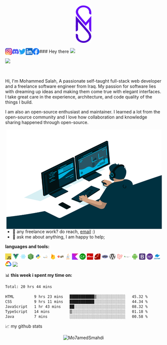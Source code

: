 <p align="center"> <img src="https://raw.githubusercontent.com/Mo7amedSMahdi/Mo7amedSMahdi/main/assets/logo.png" width="50" height="120" alt="Mo7amedSmahdi" /></p>
 ### Hey there <img src="https://media.giphy.com/media/hvRJCLFzcasrR4ia7z/giphy.gif" width="25px"> 
<a href="https://www.instagram.com/mohamed.s.mahdi/">
  <img align="left" alt="Mohammed's Instagram" width="22px" src="https://raw.githubusercontent.com/Mo7amedSMahdi/Mo7amedSMahdi/main/assets/instagram.png" />
</a>
<a href="https://discord.gg/mo7ammed.salah#9572">
  <img align="left" alt="Mohammed's Discord" width="22px" src="https://raw.githubusercontent.com/Mo7amedSMahdi/Mo7amedSMahdi/99a4c9b460e931c487f57ff92be6b86130f9d49a/assets/discord.svg" />
</a>
<a href="https://twitter.com/devMo7amed">
  <img align="left" alt="Mohammed Salah | Twitter" width="22px" src="https://raw.githubusercontent.com/Mo7amedSMahdi/Mo7amedSMahdi/99a4c9b460e931c487f57ff92be6b86130f9d49a/assets/twitter.svg" />
</a>
<a href="https://www.linkedin.com/in/mohammed-mahdi-b20340162/">
  <img align="left" alt="Mohammeds's LinkedIN" width="22px" src="https://raw.githubusercontent.com/Mo7amedSMahdi/Mo7amedSMahdi/fb2ef083e2c16e5e7c59a205beb990f535ce1544/assets/linkedin.svg" />
</a>
<a href="https://www.facebook.com/Mo7ammed.salah1/">
  <img align="left" alt="Mohammeds's Facebook" width="22px" src="https://raw.githubusercontent.com/Mo7amedSMahdi/Mo7amedSMahdi/99a4c9b460e931c487f57ff92be6b86130f9d49a/assets/facebook.svg" />
</a>

![](https://visitor-badge.glitch.me/badge?page_id=Mo7amedSmahdi.Mo7amedSMahdi)

<br />

Hi, I'm Mohammed Salah, A passionate self-taught full-stack web developer and a freelance software engineer from Iraq. My passion for software lies with dreaming up ideas and making them come true with elegant interfaces. I take great care in the experience, architecture, and code quality of the things I build.

I am also an open-source enthusiast and maintainer. I learned a lot from the open-source community and I love how collaboration and knowledge sharing happened through open-source.

  <img align="right" alt="GIF" src="https://raw.githubusercontent.com/Mo7amedSMahdi/Mo7amedSMahdi/main/assets/code.gif" width="500" height="320" />
  
- 💼 any freelance work? do reach, [email](mailto:mo7ammed.salah@outlook.com) :)
- 💬 ask me about anything, I am happy to help;

**languages and tools:**  

<code><img height="20" src="https://raw.githubusercontent.com/github/explore/80688e429a7d4ef2fca1e82350fe8e3517d3494d/topics/javascript/javascript.png"></code>
<code><img height="20" src="https://raw.githubusercontent.com/github/explore/80688e429a7d4ef2fca1e82350fe8e3517d3494d/topics/vue/vue.png"></code>
<code><img height="20" src="https://raw.githubusercontent.com/github/explore/80688e429a7d4ef2fca1e82350fe8e3517d3494d/topics/react/react.png"></code>
<code><img height="20" src="https://raw.githubusercontent.com/github/explore/80688e429a7d4ef2fca1e82350fe8e3517d3494d/topics/nodejs/nodejs.png"></code>
<code><img height="20" src="https://raw.githubusercontent.com/github/explore/80688e429a7d4ef2fca1e82350fe8e3517d3494d/topics/python/python.png"></code>
<code><img height="20" src="https://raw.githubusercontent.com/github/explore/80688e429a7d4ef2fca1e82350fe8e3517d3494d/topics/mysql/mysql.png"></code>
<code><img height="20" src="https://raw.githubusercontent.com/github/explore/80688e429a7d4ef2fca1e82350fe8e3517d3494d/topics/firebase/firebase.png"></code>
<code><img height="20" src="https://raw.githubusercontent.com/github/explore/80688e429a7d4ef2fca1e82350fe8e3517d3494d/topics/git/git.png"></code>
<code><img height="20" src="https://raw.githubusercontent.com/github/explore/80688e429a7d4ef2fca1e82350fe8e3517d3494d/topics/java/java.png"></code>
<code><img height="20" src="https://raw.githubusercontent.com/github/explore/80688e429a7d4ef2fca1e82350fe8e3517d3494d/topics/kotlin/kotlin.png"></code>
<code><img height="20" src="https://raw.githubusercontent.com/github/explore/80688e429a7d4ef2fca1e82350fe8e3517d3494d/topics/csharp/csharp.png"></code>
<code><img height="20" src="https://raw.githubusercontent.com/github/explore/80688e429a7d4ef2fca1e82350fe8e3517d3494d/topics/rails/rails.png"></code>
<code><img height="20" src="https://raw.githubusercontent.com/github/explore/80688e429a7d4ef2fca1e82350fe8e3517d3494d/topics/ruby/ruby.png"></code>
<code><img height="20" src="https://raw.githubusercontent.com/github/explore/80688e429a7d4ef2fca1e82350fe8e3517d3494d/topics/php/php.png"></code>
<code><img height="20" src="https://raw.githubusercontent.com/github/explore/80688e429a7d4ef2fca1e82350fe8e3517d3494d/topics/wordpress/wordpress.png"></code>
<code><img height="20" src="https://raw.githubusercontent.com/github/explore/80688e429a7d4ef2fca1e82350fe8e3517d3494d/topics/laravel/laravel.png"></code>
<code><img height="20" src="https://raw.githubusercontent.com/github/explore/80688e429a7d4ef2fca1e82350fe8e3517d3494d/topics/mongodb/mongodb.png"></code>
<code><img height="20" src="https://raw.githubusercontent.com/github/explore/80688e429a7d4ef2fca1e82350fe8e3517d3494d/topics/android/android.png"></code>
<code><img height="20" src="https://raw.githubusercontent.com/github/explore/80688e429a7d4ef2fca1e82350fe8e3517d3494d/topics/bootstrap/bootstrap.png"></code>
<code><img height="20" src="https://raw.githubusercontent.com/github/explore/93d8a67084f94b2a444e510199a6e7622e5b09a3/topics/dotnet/dotnet.png"></code>
<code><img height="20" src="https://raw.githubusercontent.com/github/explore/80688e429a7d4ef2fca1e82350fe8e3517d3494d/topics/docker/docker.png"></code>
<code><img height="20" src="https://raw.githubusercontent.com/github/explore/08e8077e6cd7375c007c6fd6ac8cced5d7738494/topics/google-cloud/google-cloud.png"></code>
<code><img height="20" src="https://avatars.githubusercontent.com/u/4314092?s=200&v=4"></code>

📊 **this week i spent my time on:**
<!--START_SECTION:waka-->
```text
Total: 20 hrs 44 mins

HTML         9 hrs 23 mins   ███████████▒░░░░░░░░░░░░░   45.32 % 
CSS          9 hrs 11 mins   ███████████░░░░░░░░░░░░░░   44.34 % 
JavaScript   1 hr 43 mins    ██░░░░░░░░░░░░░░░░░░░░░░░   08.32 % 
TypeScript   14 mins         ▒░░░░░░░░░░░░░░░░░░░░░░░░   01.18 % 
Java         7 mins          ░░░░░░░░░░░░░░░░░░░░░░░░░   00.58 % 
```
<!--END_SECTION:waka-->


📈 my github stats

<p align="center"> <img src="https://github-readme-stats.vercel.app/api?username=mo7amedsmahdi&show_icons=true&theme=gotham" alt="Mo7amedSmahdi" />




